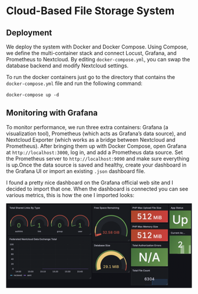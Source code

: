 # Cloud-Based File Storage System

## Deployment
We deploy the system with Docker and Docker Compose. Using Compose, we define the multi-container stack and connect Locust, Grafana, and Prometheus to Nextcloud. By editing `docker-compose.yml`, you can swap the database backend and modify Nextcloud settings.

To run the docker containers just go to the directory that contains the `docker-compose.yml` file and run the following command:
```
docker-compose up -d
```

## Monitoring with Grafana
To monitor performance, we run three extra containers: Grafana (a visualization tool), Prometheus (which acts as Grafana’s data source), and Nextcloud Exporter (which works as a bridge between Nextcloud and Prometheus).
After bringing them up with Docker Compose, open Grafana at `http://localhost:3000`, log in, and add a Prometheus data source. Set the Prometheus server to `http://localhost:9090` and make sure everything is up.Once the data source is saved and healthy, create your dashboard in the Grafana UI or import an existing `.json` dashboard file.

I found a pretty nice dashboard on the Grafana official web site and I decided to import that one. When the dashboard is connected you can see various metrics, this is how the one I imported looks:

<img src="images/dashboard.png" alt="Description" width="850"/>









